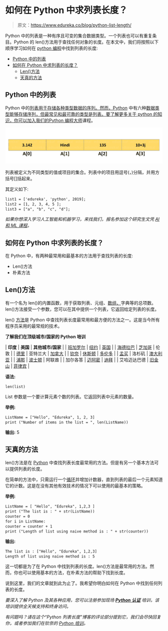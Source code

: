# 如何在 Python 中求列表长度？

> 原文：<https://www.edureka.co/blog/python-list-length/>

Python 中的列表是一种有序且可变的集合数据类型。一个列表也可以有重复条目。Python 的 len()方法用于查找任何对象的长度。在本文中，我们将按照以下顺序学习如何在 [python 编程](https://www.edureka.co/blog/python-programming-language)中找到列表的长度:

*   [Python 中的列表](#list)
*   [如何在 Python 中求列表的长度？](#length)
    *   [Len()方法](#len)
    *   [天真的方法](#naive)

## **Python 中的列表**

Python 中的[列表用于存储各种类型数据的序列。然而，Python](https://www.edureka.co/blog/lists-in-python/) 中有六种[数据类型能够存储序列，但最常见和最可靠的类型是列表。要了解更多关于 python 的知识，你可以加入我们的](https://www.edureka.co/blog/python-data-types/)[Python 编程大师](https://www.edureka.co/masters-program/python-developer-training)课程。

![list in python - length of list in python - edureka](img/a39aca7a5e737f73ff2b6922bccc2d37.png)

列表被定义为不同类型的值或项目的集合。列表中的项目用逗号(，)分隔，并用方括号[]括起来。

其定义如下:

```
list1 = ['edureka', 'python', 2019];
list2 = [1, 2, 3, 4, 5 ];
list3 = ["a", "b", "c", "d"];
```

*如果你想深入学习人工智能和机器学习，来找我们，报名参加这个研究生文凭 [AI 和 ML 课程](https://www.edureka.co/executive-programs/machine-learning-and-ai)。*

## **如何在 Python 中求列表的长度？**

在 Python 中，有两种最常用和最基本的方法用于查找列表的长度:

*   Len()方法
*   朴素方法

## **Len()方法**

有一个名为 len()的内置函数，用于获取列表、元组、[数组、](https://www.edureka.co/blog/arrays-in-python/)字典等的总项数。len()方法接受一个参数，您可以在其中提供一个列表，它返回给定列表的长度。

len() [方法](https://www.edureka.co/blog/python-method-overloading/)是 Python 中查找列表长度最常用和最方便的方法之一。这是当今所有程序员采用的最常规的技术。

**了解我们在顶级城市/国家的 Python 培训**

| **印度** | **美国** | **其他城市/国家** |
| [班加罗尔](https://www.edureka.co/python-programming-certification-training-bangalore) | [纽约](https://www.edureka.co/python-programming-certification-training-new-york-city) | [英国](https://www.edureka.co/python-programming-certification-training-uk) |
| [海德拉巴](https://www.edureka.co/python-programming-certification-training-hyderabad) | [芝加哥](https://www.edureka.co/python-programming-certification-training-chicago) | 伦敦 |
| [德里](https://www.edureka.co/python-programming-certification-training-delhi) | 亚特兰大 | [加拿大](https://www.edureka.co/python-programming-certification-training-canada) |
| [钦奈](https://www.edureka.co/python-programming-certification-training-chennai) | [休斯顿](https://www.edureka.co/python-programming-certification-training-houston) | [多伦多](https://www.edureka.co/python-programming-certification-training-toronto) |
| [孟买](https://www.edureka.co/python-programming-certification-training-mumbai) | 洛杉矶 | [澳大利亚](https://www.edureka.co/python-programming-certification-training-australia) |
| [浦那](https://www.edureka.co/python-programming-certification-training-pune) | [波士顿](https://www.edureka.co/python-programming-certification-training-boston) | 阿联酋 |
| 加尔各答 | [迈阿密](https://www.edureka.co/python-programming-certification-training-miami) | [迪拜](https://www.edureka.co/python-programming-certification-training-dubai) |
| 艾哈迈达巴德 | [旧金山](https://www.edureka.co/python-programming-certification-training-san-francisco) | [菲律宾](https://www.edureka.co/python-programming-certification-training-philippines) |

**语法:**

```
len(list)
```

List 参数是一个要计算元素个数的列表。它返回列表中元素的数量。

**举例:**

```
ListName = ["Hello", "Edureka", 1, 2, 3]
print ("Number of items in the list = ", len(ListName))
```

**输出:** 5

## **天真的方法**

len()方法是在 [Python](https://www.edureka.co/blog/python-programming-language) 中查找列表长度最常用的方法。但是有另一个基本方法可以提供列表的长度。

在简单的方法中，只需运行一个[循环](https://www.edureka.co/blog/videos/python-loops/)并增加计数器，直到列表的最后一个元素知道它的计数。这是在没有其他有效技术的情况下可以使用的最基本的策略。

**举例:**

```
ListName = [ "Hello", "Edureka", 1,2,3 ]
print ("The list is : " + str(ListName))
counter = 0
for i in ListName:
counter = counter + 1
print ("Length of list using naive method is : " + str(counter))
```

**输出:**

```
The list is : ["Hello", "Edureka", 1,2,3]
Length of list using naive method is : 5
```

这一切都是为了在 Python 中找到列表的长度。len()方法是最常用的方法。然而，你也可以使用基本的方法，在朴素方法的帮助下找到长度。

说到这里，我们的文章就到此为止了。我希望你明白如何在 Python 中找到任何列表的长度。

*要深入了解 Python 及其各种应用，您可以注册参加现场 [**Python 认证**](https://www.edureka.co/python-programming-certification-training) 培训，该培训提供全天候支持和终身访问。*

*有问题吗？请在这个“Python 列表长度”博客的评论部分提到它，我们会尽快回复你，或者参加我们在钦奈的 [Python 培训](https://www.edureka.co/python-programming-certification-training-chennai)。*